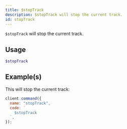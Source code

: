 ```yaml
---
title: $stopTrack
description: $stopTrack will stop the current track.
id: stopTrack
---
```


`$stopTrack` will stop the current track.

## Usage

```php
$stopTrack
```

## Example(s)

This will stop the current track:

```javascript
client.command({
  name: "stopTrack",
  code: `
    $stopTrack
  `,
});
```
